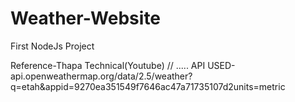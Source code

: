 # Weather-Website
First NodeJs Project


Reference-Thapa Technical(Youtube)
//
.....
API USED-api.openweathermap.org/data/2.5/weather?q=etah&appid=9270ea351549f7646ac47a71735107d2units=metric
